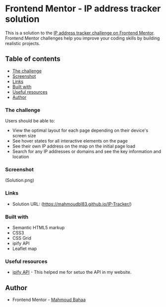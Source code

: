 # Frontend Mentor - IP address tracker solution

This is a solution to the [IP address tracker challenge on Frontend Mentor](https://www.frontendmentor.io/challenges/ip-address-tracker-I8-0yYAH0). Frontend Mentor challenges help you improve your coding skills by building realistic projects. 

## Table of contents

  - [The challenge](#the-challenge)
  - [Screenshot](#screenshot)
  - [Links](#links)
  - [Built with](#built-with)
  - [Useful resources](#useful-resources)
- [Author](#author)

### The challenge

Users should be able to:

- View the optimal layout for each page depending on their device's screen size
- See hover states for all interactive elements on the page
- See their own IP address on the map on the initial page load
- Search for any IP addresses or domains and see the key information and location

### Screenshot

(Solution.png)

### Links

- Solution URL: (https://mahmoudbl83.github.io/IP-Tracker/)

### Built with

- Semantic HTML5 markup
- CSS3
- CSS Grid
- ipify API
- Leaflet map

### Useful resources

- [ipify API](https://geo.ipify.org/docs) - This helped me for setuo the API in my website.

## Author

- Frontend Mentor - [Mahmoud Bahaa](https://www.frontendmentor.io/profile/MahmoudBL83)

